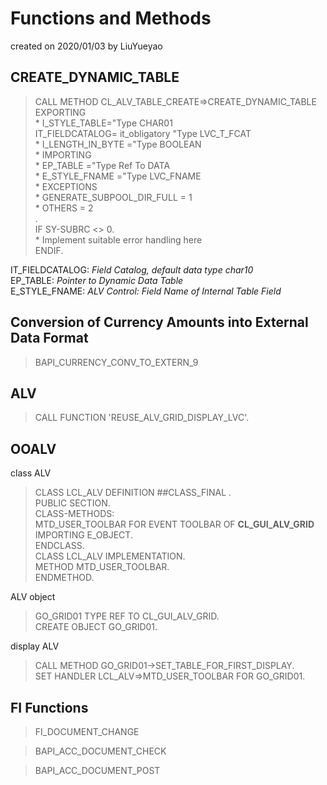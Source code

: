 # Functions and Methods
created on 2020/01/03 by LiuYueyao
## CREATE_DYNAMIC_TABLE
  >CALL METHOD CL_ALV_TABLE_CREATE=>CREATE_DYNAMIC_TABLE  
    EXPORTING   
  \*    I_STYLE_TABLE="Type CHAR01  
    IT_FIELDCATALOG= it_obligatory "Type LVC_T_FCAT  
  \*    I_LENGTH_IN_BYTE ="Type BOOLEAN  
  \*  IMPORTING  
  \*    EP_TABLE  ="Type Ref To DATA  
  \*    E_STYLE_FNAME ="Type LVC_FNAME  
  \*  EXCEPTIONS  
  \*    GENERATE_SUBPOOL_DIR_FULL = 1  
  \*    OTHERS                    = 2  
    .  
  IF SY-SUBRC <> 0.  
  \* Implement suitable error handling here  
  ENDIF.  

  IT_FIELDCATALOG: *Field Catalog, default data type char10*  
EP_TABLE: *Pointer to Dynamic Data Table*  
E_STYLE_FNAME:  *ALV Control: Field Name of Internal Table Field*  

## Conversion of Currency Amounts into External Data Format
  >BAPI_CURRENCY_CONV_TO_EXTERN_9

  ## ALV
  >CALL FUNCTION 'REUSE_ALV_GRID_DISPLAY_LVC'.
## OOALV
class ALV
>CLASS LCL_ALV DEFINITION ##CLASS_FINAL .  
  PUBLIC SECTION.  
    CLASS-METHODS:  
      MTD_USER_TOOLBAR FOR EVENT TOOLBAR OF **CL_GUI_ALV_GRID**  
      IMPORTING E_OBJECT.  
    ENDCLASS.  
>CLASS LCL_ALV IMPLEMENTATION.  
  METHOD MTD_USER_TOOLBAR.  
  ENDMETHOD.

ALV object
>GO_GRID01 TYPE REF TO CL_GUI_ALV_GRID.  
CREATE OBJECT GO_GRID01.

display ALV
>CALL METHOD GO_GRID01->SET_TABLE_FOR_FIRST_DISPLAY.  
SET HANDLER LCL_ALV=>MTD_USER_TOOLBAR FOR GO_GRID01.



## FI Functions
>FI_DOCUMENT_CHANGE

>BAPI_ACC_DOCUMENT_CHECK

>BAPI_ACC_DOCUMENT_POST
